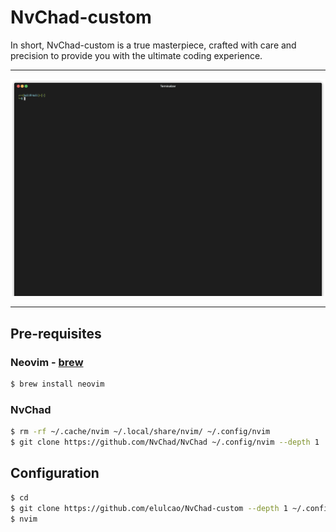 # NvChad-custom
In short, NvChad-custom is a true masterpiece, crafted with care and precision to provide you with 
the ultimate coding experience.

---

<p
    align="center">
    <img
        src=".assets/demo.gif"
        alt="demo - main.go"
    />
</p>

---

## Pre-requisites

### Neovim - [brew](https://brew.sh)

```bash
$ brew install neovim
```

### NvChad

```bash
$ rm -rf ~/.cache/nvim ~/.local/share/nvim/ ~/.config/nvim
$ git clone https://github.com/NvChad/NvChad ~/.config/nvim --depth 1
```

## Configuration

```bash
$ cd
$ git clone https://github.com/elulcao/NvChad-custom --depth 1 ~/.config/nvim/lua/custom
$ nvim
```
